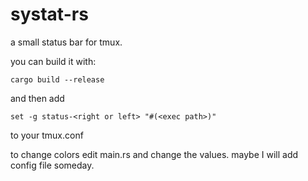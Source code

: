 # systat-rs

a small status bar for tmux.

you can build it with:
```
cargo build --release
```
and then add 
```
set -g status-<right or left> "#(<exec path>)"
``` 

to your tmux.conf

to change colors edit main.rs and change the values. maybe I will add config file someday.
